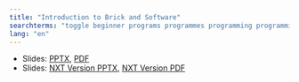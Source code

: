 ```yaml
---
title: "Introduction to Brick and Software"
searchterms: "toggle beginner programs programmes programming programming_app programing introev3 brick software ev3 buttons centre up- down- left- right- center- ipad tablet android app introduction introduction_to_brick_and_software"
lang: "en"
---
```

 <ul>
 <li class="ng-binding">Slides:
 <a href="translations/en-us/beginner/Introduction.pptx">PPTX</a>,
 <a href="translations/en-us/beginner/Introduction.pdf">PDF</a>
 </li>
<li class="ng-binding">Slides:
<a href="translations/en-us/beginner/IntroductionNXT.pptx">NXT Version PPTX</a>,
<a href="translations/en-us/beginner/IntroductionNXT.pdf">NXT Version PDF</a>
</li>
 

 </ul>
